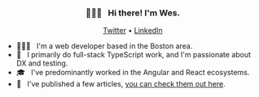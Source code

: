 <h3 align="center">🙋🏻‍♂️ &nbsp; Hi there! I'm Wes.</h3>
<p align="center">
  <a href="https://twitter.com/wescopeland_">Twitter</a> •
  <a href="https://linkedin.com/in/wescopeland">LinkedIn</a>
</p>

- 👨🏻‍💻 &nbsp; I'm a web developer based in the Boston area.
- 🚀 &nbsp; I primarily do full-stack TypeScript work, and I'm passionate about DX and testing.
- 🎓 &nbsp; I've predominantly worked in the Angular and React ecosystems.
- 📝 &nbsp; I've published a few articles, [you can check them out here](https://dev.to/wescopeland).
